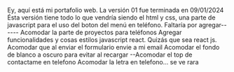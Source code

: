 Ey, aquí está mi portafolio web.
La versión 01 fue terminada en 09/01/2024
Ésta versión tiene todo lo que vendría siendo el html y css, una parte de javascript para el uso del boton del menú en teléfono.
Faltaría por agregar------
Acomodar la parte de proyectos para teléfonos
Agregar funcionalidades y cosas estilos javascript react.
Quizás que sea react js.
Acomodar que al enviar el formulario envie a mi email
Acomodar el fondo de blanco a oscuro para evitar al recargar
--Acomodar el top de contactame en telefono
Acomodar la letra en telefono... se ve rara
